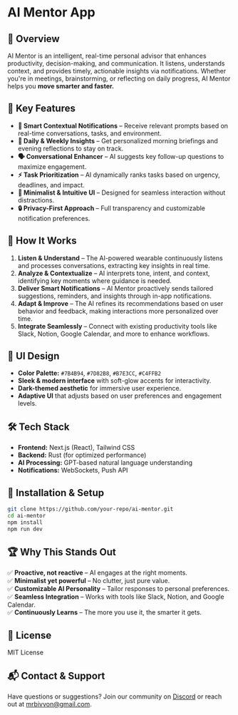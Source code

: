 # AI Mentor App

## 🚀 Overview
AI Mentor is an intelligent, real-time personal advisor that enhances productivity, decision-making, and communication. It listens, understands context, and provides timely, actionable insights via notifications. Whether you're in meetings, brainstorming, or reflecting on daily progress, AI Mentor helps you **move smarter and faster.**

## 🎯 Key Features
- **📌 Smart Contextual Notifications** – Receive relevant prompts based on real-time conversations, tasks, and environment.
- **📅 Daily & Weekly Insights** – Get personalized morning briefings and evening reflections to stay on track.
- **🗣 Conversational Enhancer** – AI suggests key follow-up questions to maximize engagement.
- **⚡ Task Prioritization** – AI dynamically ranks tasks based on urgency, deadlines, and impact.
- **🎨 Minimalist & Intuitive UI** – Designed for seamless interaction without distractions.
- **🔒 Privacy-First Approach** – Full transparency and customizable notification preferences.

## 📲 How It Works
1. **Listen & Understand** – The AI-powered wearable continuously listens and processes conversations, extracting key insights in real time.
2. **Analyze & Contextualize** – AI interprets tone, intent, and context, identifying key moments where guidance is needed.
3. **Deliver Smart Notifications** – AI Mentor proactively sends tailored suggestions, reminders, and insights through in-app notifications.
4. **Adapt & Improve** – The AI refines its recommendations based on user behavior and feedback, making interactions more personalized over time.
5. **Integrate Seamlessly** – Connect with existing productivity tools like Slack, Notion, Google Calendar, and more to enhance workflows.

## 🎨 UI Design
- **Color Palette:**  `#7B4B94`, `#7D82B8`, `#B7E3CC`, `#C4FFB2`
- **Sleek & modern interface** with soft-glow accents for interactivity.
- **Dark-themed aesthetic** for immersive user experience.
- **Adaptive UI** that adjusts based on user preferences and engagement levels.

## 🛠 Tech Stack
- **Frontend:** Next.js (React), Tailwind CSS
- **Backend:** Rust (for optimized performance)
- **AI Processing:** GPT-based natural language understanding
- **Notifications:** WebSockets, Push API

## 🚀 Installation & Setup
```bash
git clone https://github.com/your-repo/ai-mentor.git
cd ai-mentor
npm install
npm run dev
```

## 🏆 Why This Stands Out
✅ **Proactive, not reactive** – AI engages at the right moments.  
✅ **Minimalist yet powerful** – No clutter, just pure value.  
✅ **Customizable AI Personality** – Tailor responses to personal preferences.  
✅ **Seamless Integration** – Works with tools like Slack, Notion, and Google Calendar.  
✅ **Continuously Learns** – The more you use it, the smarter it gets.  

## 📜 License
MIT License

## 📬 Contact & Support
Have questions or suggestions? Join our community on [Discord](https://discord.gg/bivvon) or reach out at [mrbivvon@gmail.com](mailto:mrbivvon@gmail.com).
